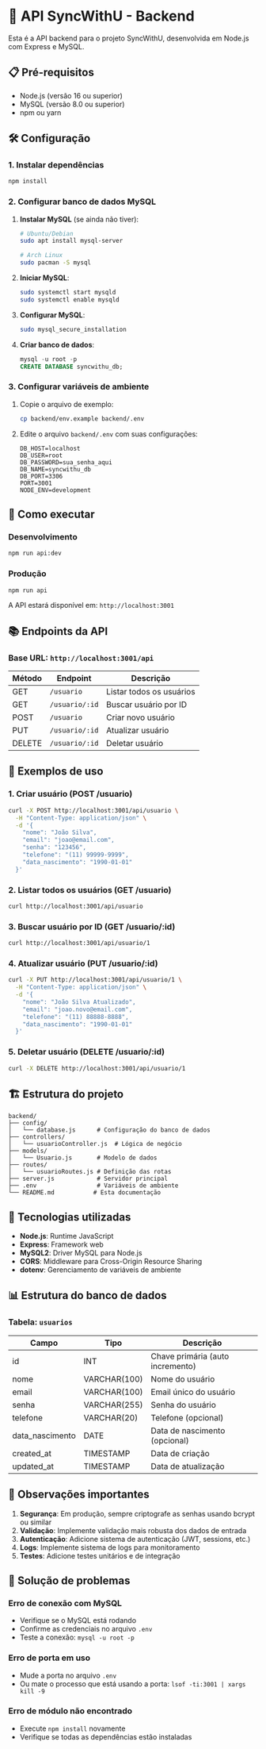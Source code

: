 # 🚀 API SyncWithU - Backend

Esta é a API backend para o projeto SyncWithU, desenvolvida em Node.js com Express e MySQL.

## 📋 Pré-requisitos

- Node.js (versão 16 ou superior)
- MySQL (versão 8.0 ou superior)
- npm ou yarn

## 🛠️ Configuração

### 1. Instalar dependências
```bash
npm install
```

### 2. Configurar banco de dados MySQL

1. **Instalar MySQL** (se ainda não tiver):
   ```bash
   # Ubuntu/Debian
   sudo apt install mysql-server
   
   # Arch Linux
   sudo pacman -S mysql
   ```

2. **Iniciar MySQL**:
   ```bash
   sudo systemctl start mysqld
   sudo systemctl enable mysqld
   ```

3. **Configurar MySQL**:
   ```bash
   sudo mysql_secure_installation
   ```

4. **Criar banco de dados**:
   ```sql
   mysql -u root -p
   CREATE DATABASE syncwithu_db;
   ```

### 3. Configurar variáveis de ambiente

1. Copie o arquivo de exemplo:
   ```bash
   cp backend/env.example backend/.env
   ```

2. Edite o arquivo `backend/.env` com suas configurações:
   ```env
   DB_HOST=localhost
   DB_USER=root
   DB_PASSWORD=sua_senha_aqui
   DB_NAME=syncwithu_db
   DB_PORT=3306
   PORT=3001
   NODE_ENV=development
   ```

## 🚀 Como executar

### Desenvolvimento
```bash
npm run api:dev
```

### Produção
```bash
npm run api
```

A API estará disponível em: `http://localhost:3001`

## 📚 Endpoints da API

### Base URL: `http://localhost:3001/api`

| Método | Endpoint | Descrição |
|--------|----------|-----------|
| GET | `/usuario` | Listar todos os usuários |
| GET | `/usuario/:id` | Buscar usuário por ID |
| POST | `/usuario` | Criar novo usuário |
| PUT | `/usuario/:id` | Atualizar usuário |
| DELETE | `/usuario/:id` | Deletar usuário |

## 📝 Exemplos de uso

### 1. Criar usuário (POST /usuario)
```bash
curl -X POST http://localhost:3001/api/usuario \
  -H "Content-Type: application/json" \
  -d '{
    "nome": "João Silva",
    "email": "joao@email.com",
    "senha": "123456",
    "telefone": "(11) 99999-9999",
    "data_nascimento": "1990-01-01"
  }'
```

### 2. Listar todos os usuários (GET /usuario)
```bash
curl http://localhost:3001/api/usuario
```

### 3. Buscar usuário por ID (GET /usuario/:id)
```bash
curl http://localhost:3001/api/usuario/1
```

### 4. Atualizar usuário (PUT /usuario/:id)
```bash
curl -X PUT http://localhost:3001/api/usuario/1 \
  -H "Content-Type: application/json" \
  -d '{
    "nome": "João Silva Atualizado",
    "email": "joao.novo@email.com",
    "telefone": "(11) 88888-8888",
    "data_nascimento": "1990-01-01"
  }'
```

### 5. Deletar usuário (DELETE /usuario/:id)
```bash
curl -X DELETE http://localhost:3001/api/usuario/1
```

## 🏗️ Estrutura do projeto

```
backend/
├── config/
│   └── database.js      # Configuração do banco de dados
├── controllers/
│   └── usuarioController.js  # Lógica de negócio
├── models/
│   └── Usuario.js       # Modelo de dados
├── routes/
│   └── usuarioRoutes.js # Definição das rotas
├── server.js            # Servidor principal
├── .env                 # Variáveis de ambiente
└── README.md           # Esta documentação
```

## 🔧 Tecnologias utilizadas

- **Node.js**: Runtime JavaScript
- **Express**: Framework web
- **MySQL2**: Driver MySQL para Node.js
- **CORS**: Middleware para Cross-Origin Resource Sharing
- **dotenv**: Gerenciamento de variáveis de ambiente

## 📊 Estrutura do banco de dados

### Tabela: `usuarios`

| Campo | Tipo | Descrição |
|-------|------|-----------|
| id | INT | Chave primária (auto incremento) |
| nome | VARCHAR(100) | Nome do usuário |
| email | VARCHAR(100) | Email único do usuário |
| senha | VARCHAR(255) | Senha do usuário |
| telefone | VARCHAR(20) | Telefone (opcional) |
| data_nascimento | DATE | Data de nascimento (opcional) |
| created_at | TIMESTAMP | Data de criação |
| updated_at | TIMESTAMP | Data de atualização |

## 🚨 Observações importantes

1. **Segurança**: Em produção, sempre criptografe as senhas usando bcrypt ou similar
2. **Validação**: Implemente validação mais robusta dos dados de entrada
3. **Autenticação**: Adicione sistema de autenticação (JWT, sessions, etc.)
4. **Logs**: Implemente sistema de logs para monitoramento
5. **Testes**: Adicione testes unitários e de integração

## 🐛 Solução de problemas

### Erro de conexão com MySQL
- Verifique se o MySQL está rodando
- Confirme as credenciais no arquivo `.env`
- Teste a conexão: `mysql -u root -p`

### Erro de porta em uso
- Mude a porta no arquivo `.env`
- Ou mate o processo que está usando a porta: `lsof -ti:3001 | xargs kill -9`

### Erro de módulo não encontrado
- Execute `npm install` novamente
- Verifique se todas as dependências estão instaladas 